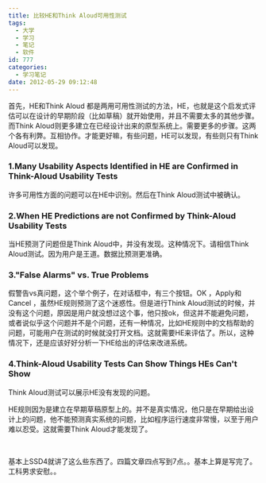 ```yaml
---
title: 比较HE和Think Aloud可用性测试
tags:
  - 大学
  - 学习
  - 笔记
  - 软件
id: 777
categories:
  - 学习笔记
date: 2012-05-29 09:12:48
---
```


首先，HE和Think Aloud 都是两用可用性测试的方法，HE，也就是这个启发式评估可以在设计的早期阶段（比如草稿）就开始使用，并且不需要太多的其他步骤。而Think Aloud则更多建立在已经设计出来的原型系统上。需要更多的步骤。这两个各有利弊。互相协作。才能更好嘛，有些问题，HE可以发现，有些则只有Think Aloud可以发现。

### **1.Many Usability Aspects Identified in HE are Confirmed in Think-Aloud Usability Tests**

许多可用性方面的问题可以在HE中识别。然后在Think Aloud测试中被确认。

### **2.When HE Predictions are not Confirmed by Think-Aloud Usability Tests**

当HE预测了问题但是Think Aloud中，并没有发现。这种情况下。请相信Think Aloud测试。因为用户是王道。数据比预测更准确。

### **3."False Alarms" vs. True Problems**

假警告vs真问题，这个举个例子，在对话框中，有三个按钮。OK ，Apply和Cancel ，虽然HE规则预测了这个迷惑性。但是进行Think Aloud测试的时候，并没有这个问题，原因是用户就没想过这个事，他只按ok，但这并不能避免问题，或者说似乎这个问题并不是个问题，还有一种情况，比如HE规则中的文档帮助的问题，可能用户在测试的时候就没打开文档。这就需要HE来评估了。所以，这种情况下，还是应该好好分析一下HE给出的评估来改进系统。

### **4.Think-Aloud Usability Tests Can Show Things HEs Can't Show**

Think Aloud测试可以展示HE没有发现的问题。

HE规则因为是建立在早期草稿原型上的。并不是真实情况，他只是在早期给出设计上的问题，他不能预测真实系统的问题，比如程序运行速度非常慢，以至于用户难以忍受。这就需要Think Aloud才能发现了。

&nbsp;

基本上SSD4就讲了这么些东西了。四篇文章四点写到7点。。基本上算是写完了。工科男求安慰。。